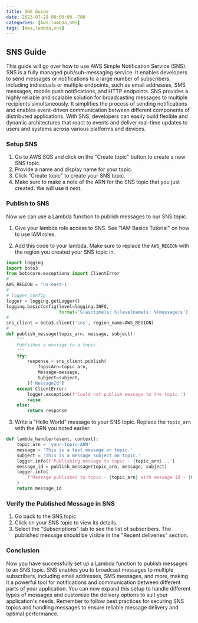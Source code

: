 ```yaml
---
title: SNS Guide
date: 2023-07-29 00:00:00 -700
categories: [Aws-lambda,SNS]
tags: [aws,lambda,sns]
---
```


## SNS Guide
This guide will go over how to use AWS Simple Notification Service (SNS). SNS is a fully managed pub/sub-messaging service. It enables developers to send messages or notifications to a large number of subscribers, including individuals or multiple endpoints, such as email addresses, SMS messages, mobile push notifications, and HTTP endpoints. SNS provides a highly reliable and scalable solution for broadcasting messages to multiple recipients simultaneously. It simplifies the process of sending notifications and enables event-driven communication between different components of distributed applications. With SNS, developers can easily build flexible and dynamic architectures that react to events and deliver real-time updates to users and systems across various platforms and devices.

### Setup SNS
1. Go to AWS SQS and click on the "Create topic" button to create a new SNS topic.
2. Provide a name and display name for your topic.
3. Click "Create topic" to create your SNS topic.
4. Make sure to make a note of the ARN for the SNS topic that you just created. We will use it next.

### Publish to SNS
Now we can use a Lambda function to publish messages to our SNS topic.

1. Give your lambda role access to SNS. See "IAM Basics Tutorial" on how to use IAM roles.

2. Add this code to your lambda. Make sure to replace the ```AWS_REGION``` with the region you created your SNS topic in.
```python
import logging
import boto3
from botocore.exceptions import ClientError
#
AWS_REGION = 'us-east-1'
#
# logger config
logger = logging.getLogger()
logging.basicConfig(level=logging.INFO,
                    format='%(asctime)s: %(levelname)s: %(message)s')
#
sns_client = boto3.client('sns', region_name=AWS_REGION)
#
def publish_message(topic_arn, message, subject):
    """
    Publishes a message to a topic.
    """
    try:
        response = sns_client.publish(
            TopicArn=topic_arn,
            Message=message,
            Subject=subject,
        )['MessageId']
    except ClientError:
        logger.exception(f'Could not publish message to the topic.')
        raise
    else:
        return response
```

3. Write a "Hello World" message to your SNS topic. Replace the ```topic_arn``` with the ARN you noted earlier.
```python
def lambda_handler(event, context):
    topic_arn = 'your-topic-ARN'
    message = 'This is a test message on topic.'
    subject = 'This is a message subject on topic.'
    logger.info(f'Publishing message to topic - {topic_arn}...')
    message_id = publish_message(topic_arn, message, subject)
    logger.info(
        f'Message published to topic - {topic_arn} with message Id - {message_id}.'
    )
    return message_id
```

### Verify the Published Message in SNS
1. Go back to the SNS topic.
2. Click on your SNS topic to view its details.
3. Select the "Subscriptions" tab to see the list of subscribers. The published message should be visible in the "Recent deliveries" section.

### Conclusion
Now you have successfully set up a Lambda function to publish messages to an SNS topic. SNS enables you to broadcast messages to multiple subscribers, including email addresses, SMS messages, and more, making it a powerful tool for notifications and communication between different parts of your application. You can now expand this setup to handle different types of messages and customize the delivery options to suit your application's needs. Remember to follow best practices for securing SNS topics and handling messages to ensure reliable message delivery and optimal performance.